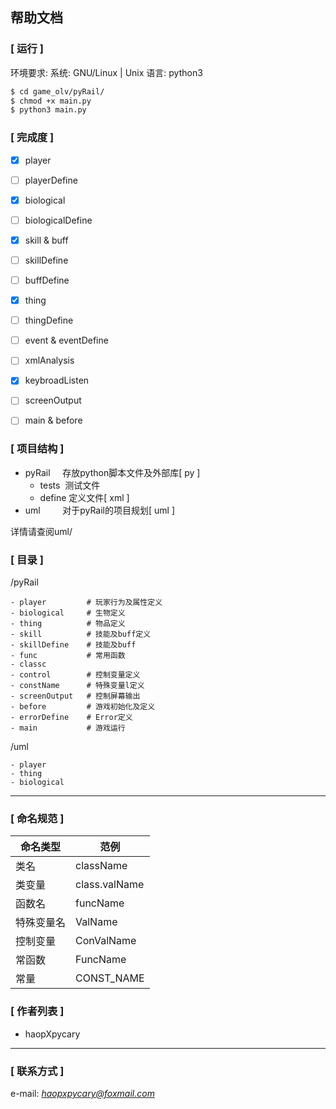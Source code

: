 ## 帮助文档

### [ 运行 ]
环境要求: 
系统:  GNU/Linux | Unix
语言:  python3 
```bash
$ cd game_olv/pyRail/
$ chmod +x main.py
$ python3 main.py
```

### [ 完成度 ]

- [x] player
- [ ] playerDefine
- [x] biological
- [ ] biologicalDefine
- [x] skill & buff
- [ ] skillDefine
- [ ] buffDefine
- [x] thing
- [ ] thingDefine
- [ ] event & eventDefine
- [ ] xmlAnalysis
- [x] keybroadListen
- [ ] screenOutput
- [ ] main & before


### [ 项目结构 ]

- pyRail&nbsp;&nbsp;&nbsp;&nbsp;&nbsp;存放python脚本文件及外部库[ py ]
  - tests&nbsp;&nbsp;测试文件
  - define&nbsp;定义文件[ xml ]
- uml&nbsp;&nbsp;&nbsp;&nbsp;&nbsp;&nbsp;&nbsp;&nbsp;&nbsp;对于pyRail的项目规划[ uml ]

详情请查阅uml/


###  [ 目录 ]
/pyRail
```
- player         # 玩家行为及属性定义
- biological     # 生物定义
- thing          # 物品定义
- skill          # 技能及buff定义
- skillDefine    # 技能及buff
- func           # 常用函数
- classc
- control        # 控制变量定义
- constName      # 特殊变量l定义
- screenOutput   # 控制屏幕输出
- before         # 游戏初始化及定义
- errorDefine    # Error定义
- main           # 游戏运行
```

/uml
```
- player
- thing
- biological
```

---

###  [ 命名规范 ]
<smart>
  
| 命名类型 | 范例 |
| ------ | ------ |
| 类名       | className     |
| 类变量     | class.valName |
| 函数名     | funcName      |
| 特殊变量名 | ValName       |
| 控制变量   | ConValName    |
| 常函数     | FuncName      |
| 常量       | CONST_NAME    |

</smart>


### [ 作者列表 ]
- haopXpycary

---

### [ 联系方式 ]
e-mail: *haopxpycary@foxmail.com*
